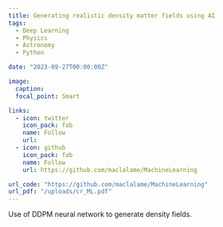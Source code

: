 ```yaml
---
title: Generating realistic density matter fields using AI
tags:
  - Deep Learning
  - Physics
  - Astronomy
  - Python

date: "2023-09-27T00:00:00Z"

image:
  caption:
  focal_point: Smart

links:
  - icon: twitter
    icon_pack: fab
    name: Follow
    url:
  - icon: github
    icon_pack: fab
    name: Follow
    url: https://github.com/maclalame/MachineLearning

url_code: "https://github.com/maclalame/MachineLearning"
url_pdf: "/uploads/cr_ML.pdf"
---
```


Use of DDPM neural network to generate density fields.
